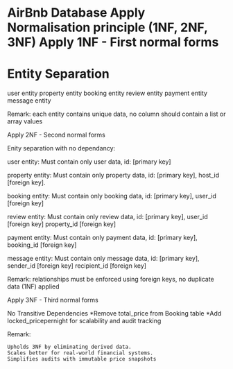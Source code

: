 # AirBnb Database Apply Normalisation principle (1NF, 2NF, 3NF) Apply 1NF - First normal forms

# Entity Separation

user entity property entity booking entity review entity payment entity message entity

Remark: each entity contains unique data, no column should contain a list or array values

Apply 2NF - Second normal forms

Enity separation with no dependancy:

user entity: Must contain only user data, id: [primary key]

property entity: Must contain only property data, id: [primary key], host_id [foreign key].

booking entity: Must contain only booking data, id: [primary key], user_id [foreign key]

review entity: Must contain only review data, id: [primary key], user_id [foreign key] property_id [foreign key]

payment entity: Must contain only payment data, id: [primary key], booking_id [foreign key]

message entity: Must contain only message data, id: [primary key], sender_id [foreign key] recipient_id [foreign key]

Remark: relationships must be enforced using foreign keys, no duplicate data (1NF) applied

Apply 3NF - Third normal forms

No Transitive Dependencies *Remove total_price from Booking table *Add locked_pricepernight for scalability and audit tracking

Remark:

    Upholds 3NF by eliminating derived data.
    Scales better for real-world financial systems.
    Simplifies audits with immutable price snapshots

